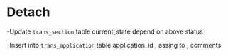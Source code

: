 # Detach

<!-- 

1- create
2- Assign 
3 - Approve
4- Reject
5 - Send to 

 -->
 
 
 
 -Update `trans_section` table current_state depend on above status 
 
 
 -Insert into `trans_application` table 	application_id , assing to , comments
